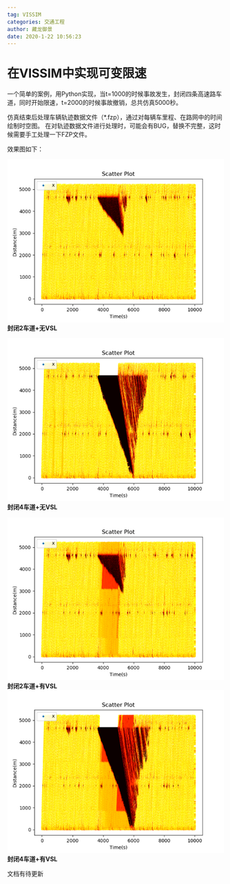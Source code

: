 ```yaml
---
tag: VISSIM
categories: 交通工程
author: 藏龙御景
date: 2020-1-22 10:56:23
---
```


# 在VISSIM中实现可变限速

一个简单的案例，用Python实现，当t=1000的时候事故发生，封闭四条高速路车道，同时开始限速，t=2000的时候事故撤销，总共仿真5000秒。

仿真结束后处理车辆轨迹数据文件（*.fzp），通过对每辆车里程、在路网中的时间绘制时空图。
在对轨迹数据文件进行处理时，可能会有BUG，替换不完整，这时候需要手工处理一下FZP文件。

效果图如下：

![NOVSL_2LaneClosed](README\NOVSL_2LaneClosed.png)
**封闭2车道+无VSL**



![NoVSL_4LaneClosed](README\NoVSL_4LaneClosed.png)
**封闭4车道+无VSL**

![VSL_2LaneClosed](README\VSL_2LaneClosed.png)
**封闭2车道+有VSL**
![VSL_4LaneClosed](README\VSL_4LaneClosed.png)
**封闭4车道+有VSL**


文档有待更新



